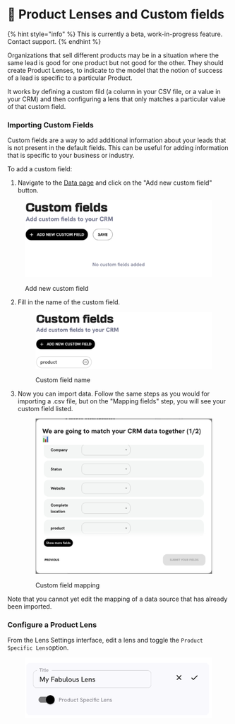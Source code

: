 # 🎨 Product Lenses and Custom fields

{% hint style="info" %}
This is currently a beta, work-in-progress feature. Contact support.
{% endhint %}

Organizations that sell different products may be in a situation where the same lead is good for one product but not good for the other. They should create Product Lenses, to indicate to the model that the notion of success of a lead is specific to a particular Product.

It works by defining a custom fild (a column in your CSV file, or a value in your CRM) and then configuring a lens that only matches a particular value of that custom field.

### Importing Custom Fields

Custom fields are a way to add additional information about your leads that is not present in the default fields. This can be useful for adding information that is specific to your business or industry.

To add a custom field:

1. Navigate to the [Data page](https://leadbay.app/integrations) and click on the "Add new custom field" button.

<figure><img src="../../.gitbook/assets/add-new-custom-field.png" alt="Add new custom field"><figcaption><p>Add new custom field</p></figcaption></figure>

2.  Fill in the name of the custom field.

    <figure><img src="../../.gitbook/assets/custom-field-name.png" alt="Custom field name"><figcaption><p>Custom field name</p></figcaption></figure>
3.  Now you can import data. Follow the same steps as you would for importing a .csv file, but on the "Mapping fields" step, you will see your custom field listed.

    <figure><img src="../../.gitbook/assets/custom-field-mapping.png" alt="Custom field mapping"><figcaption><p>Custom field mapping</p></figcaption></figure>

Note that you cannot yet edit the mapping of a data source that has already been imported.

### Configure a Product Lens

From the Lens Settings interface, edit a lens and toggle the `Product Specific Lens`option.

<figure><img src="../../.gitbook/assets/image (15).png" alt=""><figcaption></figcaption></figure>
